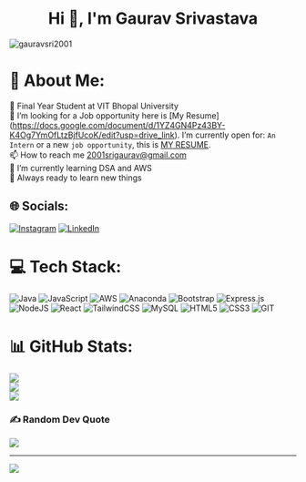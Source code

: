 <h1 align="center">Hi 👋, I'm Gaurav Srivastava</h1>
<p align="left"> <img src="https://komarev.com/ghpvc/?username=gauravsri2001&label=Profile%20views&color=0e75b6&style=flat" alt="gauravsri2001" /> </p>

# 💫 About Me:
🏫 Final Year Student at VIT Bhopal University<br>🤝 I’m looking for a Job opportunity here is [My Resume] (https://docs.google.com/document/d/1YZ4GN4Pz43BY-K4Og7YmOfLtzBjfUcoK/edit?usp=drive_link).
I’m currently open for: `An Intern` or a new `job opportunity`, this is [MY RESUME](https://drive.google.com/file/d/1enuxUOGH-nDu5yJWI9C9J6DDaA-VHMYo/view?usp=sharing).
<br>📫 How to reach me 2001srigaurav@gmail.com<br>🌱 I’m currently learning DSA and AWS<br>📖 Always ready to learn new things<br>


## 🌐 Socials:
[![Instagram](https://img.shields.io/badge/Instagram-%23E4405F.svg?logo=Instagram&logoColor=white)](https://instagram.com/_gauravsri_11) [![LinkedIn](https://img.shields.io/badge/LinkedIn-%230077B5.svg?logo=linkedin&logoColor=white)](https://linkedin.com/in/gaurav-srivastava2001) 

# 💻 Tech Stack:
![Java](https://img.shields.io/badge/java-%23ED8B00.svg?style=for-the-badge&logo=openjdk&logoColor=white) ![JavaScript](https://img.shields.io/badge/javascript-%23323330.svg?style=for-the-badge&logo=javascript&logoColor=%23F7DF1E) ![AWS](https://img.shields.io/badge/AWS-%23FF9900.svg?style=for-the-badge&logo=amazon-aws&logoColor=white) ![Anaconda](https://img.shields.io/badge/Anaconda-%2344A833.svg?style=for-the-badge&logo=anaconda&logoColor=white) ![Bootstrap](https://img.shields.io/badge/bootstrap-%238511FA.svg?style=for-the-badge&logo=bootstrap&logoColor=white) ![Express.js](https://img.shields.io/badge/express.js-%23404d59.svg?style=for-the-badge&logo=express&logoColor=%2361DAFB) ![NodeJS](https://img.shields.io/badge/node.js-6DA55F?style=for-the-badge&logo=node.js&logoColor=white) ![React](https://img.shields.io/badge/react-%2320232a.svg?style=for-the-badge&logo=react&logoColor=%2361DAFB) ![TailwindCSS](https://img.shields.io/badge/tailwindcss-%2338B2AC.svg?style=for-the-badge&logo=tailwind-css&logoColor=white) ![MySQL](https://img.shields.io/badge/mysql-%2300000f.svg?style=for-the-badge&logo=mysql&logoColor=white)  ![HTML5](https://img.shields.io/badge/html5-%23E34F26.svg?style=for-the-badge&logo=html5&logoColor=white) ![CSS3](https://img.shields.io/badge/css3-%231572B6.svg?style=for-the-badge&logo=css3&logoColor=white) ![GIT](https://img.shields.io/badge/Git-fc6d26?style=for-the-badge&logo=git&logoColor=white)
# 📊 GitHub Stats:
![](https://github-readme-stats.vercel.app/api?username=gauravsri2001&theme=dark&hide_border=false&include_all_commits=false&count_private=false)<br/>
![](https://github-readme-streak-stats.herokuapp.com/?user=gauravsri2001&theme=dark&hide_border=false)<br/>
![](https://github-readme-stats.vercel.app/api/top-langs/?username=gauravsri2001&theme=dark&hide_border=false&include_all_commits=false&count_private=false&layout=compact)

### ✍️ Random Dev Quote
![](https://quotes-github-readme.vercel.app/api?type=horizontal&theme=radical)

---
[![](https://visitcount.itsvg.in/api?id=gauravsri2001&icon=0&color=0)](https://visitcount.itsvg.in)

<!-- Proudly created with GPRM ( https://gprm.itsvg.in ) -->

